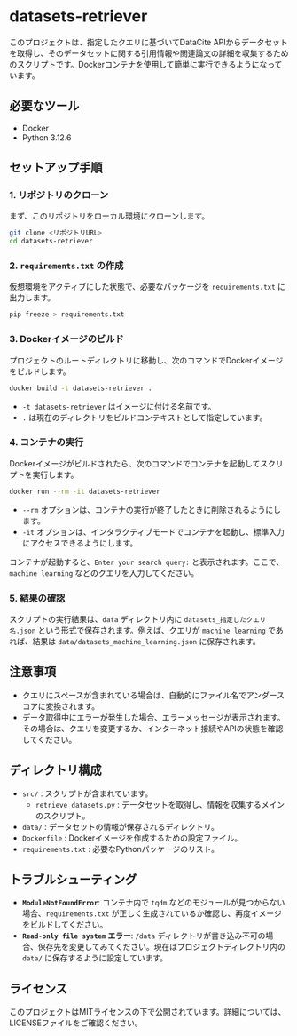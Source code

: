# datasets-retriever

このプロジェクトは、指定したクエリに基づいてDataCite APIからデータセットを取得し、そのデータセットに関する引用情報や関連論文の詳細を収集するためのスクリプトです。Dockerコンテナを使用して簡単に実行できるようになっています。

## 必要なツール
- Docker
- Python 3.12.6

## セットアップ手順

### 1. リポジトリのクローン
まず、このリポジトリをローカル環境にクローンします。

```sh
git clone <リポジトリURL>
cd datasets-retriever
```

### 2. `requirements.txt` の作成
仮想環境をアクティブにした状態で、必要なパッケージを `requirements.txt` に出力します。

```sh
pip freeze > requirements.txt
```

### 3. Dockerイメージのビルド
プロジェクトのルートディレクトリに移動し、次のコマンドでDockerイメージをビルドします。

```sh
docker build -t datasets-retriever .
```

- `-t datasets-retriever` はイメージに付ける名前です。
- `.` は現在のディレクトリをビルドコンテキストとして指定しています。

### 4. コンテナの実行
Dockerイメージがビルドされたら、次のコマンドでコンテナを起動してスクリプトを実行します。

```sh
docker run --rm -it datasets-retriever
```

- `--rm` オプションは、コンテナの実行が終了したときに削除されるようにします。
- `-it` オプションは、インタラクティブモードでコンテナを起動し、標準入力にアクセスできるようにします。

コンテナが起動すると、`Enter your search query:` と表示されます。ここで、`machine learning` などのクエリを入力してください。

### 5. 結果の確認
スクリプトの実行結果は、`data` ディレクトリ内に `datasets_指定したクエリ名.json` という形式で保存されます。例えば、クエリが `machine learning` であれば、結果は `data/datasets_machine_learning.json` に保存されます。

## 注意事項
- クエリにスペースが含まれている場合は、自動的にファイル名でアンダースコアに変換されます。
- データ取得中にエラーが発生した場合、エラーメッセージが表示されます。その場合は、クエリを変更するか、インターネット接続やAPIの状態を確認してください。

## ディレクトリ構成
- `src/` : スクリプトが含まれています。
  - `retrieve_datasets.py` : データセットを取得し、情報を収集するメインのスクリプト。
- `data/` : データセットの情報が保存されるディレクトリ。
- `Dockerfile` : Dockerイメージを作成するための設定ファイル。
- `requirements.txt` : 必要なPythonパッケージのリスト。

## トラブルシューティング
- **`ModuleNotFoundError`**: コンテナ内で `tqdm` などのモジュールが見つからない場合、`requirements.txt` が正しく生成されているか確認し、再度イメージをビルドしてください。
- **`Read-only file system` エラー**: `/data` ディレクトリが書き込み不可の場合、保存先を変更してみてください。現在はプロジェクトディレクトリ内の `data/` に保存するように設定しています。

## ライセンス
このプロジェクトはMITライセンスの下で公開されています。詳細については、LICENSEファイルをご確認ください。

